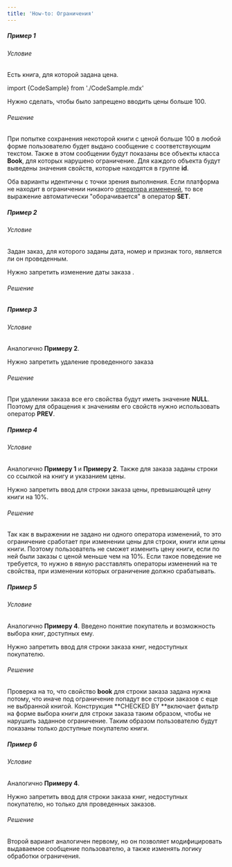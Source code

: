 ```yaml
---
title: 'How-to: Ограничения'
---
```


##### Пример 1

###### Условие

Есть книга, для которой задана цена.

import {CodeSample} from './CodeSample.mdx'

<CodeSample url="https://documentation.lsfusion.org/sample?file=UseCaseConstraint&block=sample1"/>

Нужно сделать, чтобы было запрещено вводить цены больше 100.

###### Решение

<CodeSample url="https://documentation.lsfusion.org/sample?file=UseCaseConstraint&block=solution1"/>

При попытке сохранения некоторой книги с ценой больше 100 в любой форме пользователю будет выдано сообщение с соответствующим текстом. Также в этом сообщении будут показаны все объекты класса **Book**, для которых нарушено ограничение. Для каждого объекта будут выведены значения свойств, которые находятся в группе **id**.

Оба варианты идентичны с точки зрения выполнения. Если платформа не находит в ограничении никакого [оператора изменений](Операторы_изменений_SET_CHANGED_....md), то все выражение автоматически "оборачивается" в оператор **SET**.

##### Пример 2

###### Условие

Задан заказ, для которого заданы дата, номер и признак того, является ли он проведенным.

<CodeSample url="https://documentation.lsfusion.org/sample?file=UseCaseConstraint&block=sample2"/>

Нужно запретить изменение даты заказа .

###### Решение

<CodeSample url="https://documentation.lsfusion.org/sample?file=UseCaseConstraint&block=solution2"/>

##### Пример 3

###### Условие

Аналогично **Примеру 2**.

Нужно запретить удаление проведенного заказа

###### Решение

<CodeSample url="https://documentation.lsfusion.org/sample?file=UseCaseConstraint&block=solution3"/>

При удалении заказа все его свойства будут иметь значение **NULL**. Поэтому для обращения к значениям его свойств нужно использовать оператор **PREV**.

##### Пример 4

###### Условие

Аналогично **Примеру 1** и **Примеру 2**. Также для заказа заданы строки со ссылкой на книгу и указанием цены.

<CodeSample url="https://documentation.lsfusion.org/sample?file=UseCaseConstraint&block=sample4"/>

Нужно запретить ввод для строки заказа цены, превышающей цену книги на 10%.

###### Решение

<CodeSample url="https://documentation.lsfusion.org/sample?file=UseCaseConstraint&block=solution4"/>

Так как в выражении не задано ни одного оператора изменений, то это ограничение сработает при изменении цены для строки, книги или цены книги. Поэтому пользователь не сможет изменить цену книги, если по ней были заказы с ценой меньше чем на 10%. Если такое поведение не требуется, то нужно в явную расставлять операторы изменений на те свойства, при изменении которых ограничение должно срабатывать.

##### Пример 5

###### Условие

Аналогично **Примеру 4**. Введено понятие покупатель и возможность выбора книг, доступных ему.

<CodeSample url="https://documentation.lsfusion.org/sample?file=UseCaseConstraint&block=sample5"/>

Нужно запретить ввод для строки заказа книг, недоступных покупателю.

###### Решение

<CodeSample url="https://documentation.lsfusion.org/sample?file=UseCaseConstraint&block=solution5"/>

Проверка на то, что свойство **book** для строки заказа задана нужна потому, что иначе под ограничение попадут все строки заказов с еще не выбранной книгой. Конструкция **CHECKED BY **включает фильтр на форме выбора книги для строки заказа таким образом, чтобы не нарушить заданное ограничение. Таким образом пользователю будут показаны только доступные покупателю книги.

##### Пример 6

###### Условие

Аналогично **Примеру 4**.

Нужно запретить ввод для строки заказа книг, недоступных покупателю, но только для проведенных заказов.

###### Решение

<CodeSample url="https://documentation.lsfusion.org/sample?file=UseCaseConstraint&block=solution6"/>

Второй вариант аналогичен первому, но он позволяет модифицировать выдаваемое сообщение пользователю, а также изменять логику обработки ограничения.
